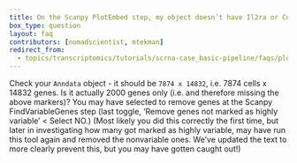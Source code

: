```yaml
---
title: On the Scanpy PlotEmbed step, my object doesn’t have Il2ra or Cd8b1 or Cd8a etc.
box_type: question
layout: faq
contributors: [nomadscientist, mtekman]
redirect_from:
  - topics/transcriptomics/tutorials/scrna-case_basic-pipeline/faqs/plotembed_results_missing.md
---
```


Check your `Anndata` object - it should be `7874 x 14832`, i.e. 7874 cells x 14832 genes. Is it actually 2000 genes only (i.e. and therefore missing the above markers)? You may have selected to remove genes at the Scanpy FindVariableGenes step (last toggle, ‘Remove genes not marked as highly variable’ < Select NO.) (Most likely you did this correctly the first time, but later in investigating how many got marked as highly variable, may have run this tool again and removed the nonvariable ones. We’ve updated the text to more clearly prevent this, but you may have gotten caught out!)




